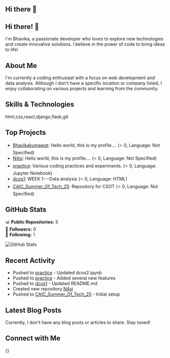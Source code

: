 ## Hi there 👋

<!--
**Bhavikakumawat/Bhavikakumawat** is a ✨ _special_ ✨ repository because its `README.md` (this file) appears on your GitHub profile.

Here are some ideas to get you started:

- 🔭 I’m currently working on ...
- 🌱 I’m currently learning ...
- 👯 I’m looking to collaborate on ...
- 🤔 I’m looking for help with ...
- 💬 Ask me about ...
- 📫 How to reach me: ...
- 😄 Pronouns: ...
- ⚡ Fun fact: ...
-->
## Hi there! 👋

I'm Bhavika, a passionate developer who loves to explore new technologies and create innovative solutions. I believe in the power of code to bring ideas to life!

## About Me

I'm currently a coding enthusiast with a focus on web development and data analysis. Although I don't have a specific location or company listed, I enjoy collaborating on various projects and learning from the community.

## Skills & Technologies

html,css,react,django,flask,git

## Top Projects

- [Bhavikakumawat](https://github.com/Bhavikakumawat/Bhavikakumawat): Hello world, this is my profile.... (⭐ 0, Language: Not Specified)
- [N4si](https://github.com/Bhavikakumawat/N4si): Hello world, this is my profile.... (⭐ 0, Language: Not Specified)
- [practice](https://github.com/Bhavikakumawat/practice): Various coding practices and experiments. (⭐ 0, Language: Jupyter Notebook)
- [dcos1](https://github.com/Bhavikakumawat/dcos1): WEEK 1---Data analysis (⭐ 0, Language: HTML)
- [CAIC_Summer_Of_Tech_25](https://github.com/Bhavikakumawat/CAIC_Summer_Of_Tech_25): Repository for CSOT (⭐ 0, Language: Not Specified)

## GitHub Stats

📊 **Public Repositories:** 5  
👥 **Followers:** 0  
🔄 **Following:** 1

![GitHub Stats](https://github-readme-stats.vercel.app/api?username=Bhavikakumawat&show_icons=true&theme=radical)

## Recent Activity

- Pushed to [practice](https://github.com/Bhavikakumawat/practice) - Updated dcos2.ipynb
- Pushed to [practice](https://github.com/Bhavikakumawat/practice) - Added several new features
- Pushed to [dcos1](https://github.com/Bhavikakumawat/dcos1) - Updated README.md
- Created new repository [N4si](https://github.com/Bhavikakumawat/N4si)
- Pushed to [CAIC_Summer_Of_Tech_25](https://github.com/Bhavikakumawat/CAIC_Summer_Of_Tech_25) - Initial setup

## Latest Blog Posts

Currently, I don't have any blog posts or articles to share. Stay tuned!

## Connect with Me

{}
